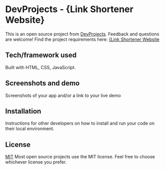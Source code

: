 # DevProjects - {Link Shortener Website}

This is an open source project from [DevProjects](http://www.codementor.io/projects). Feedback and questions are welcome!
Find the project requirements here: [{Link Shortener Website](https://www.codementor.io/projects/web/link-shortener-website-brqjanf6zq/get-started)

## Tech/framework used
Built with HTML, CSS,  JavaScript.

## Screenshots and demo
Screenshots of your app and/or a link to your live demo

## Installation
Instructions for other developers on how to install and run your code on their local environment.

## License
[MIT](https://choosealicense.com/licenses/mit/)
Most open source projects use the MIT license. Feel free to choose whichever license you prefer.

